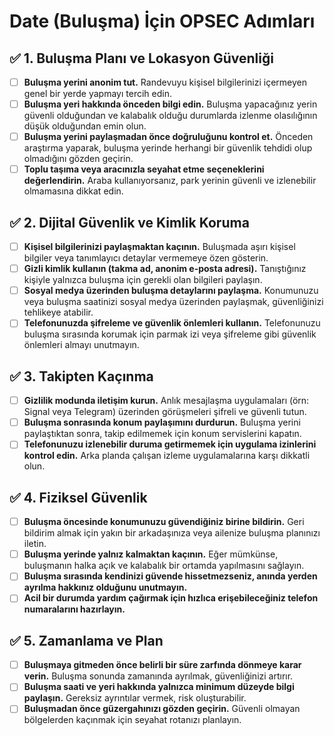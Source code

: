 # **Date (Buluşma) İçin OPSEC Adımları**  

## ✅ 1. Buluşma Planı ve Lokasyon Güvenliği  
- [ ] **Buluşma yerini anonim tut.** Randevuyu kişisel bilgilerinizi içermeyen genel bir yerde yapmayı tercih edin.  
- [ ] **Buluşma yeri hakkında önceden bilgi edin.** Buluşma yapacağınız yerin güvenli olduğundan ve kalabalık olduğu durumlarda izlenme olasılığının düşük olduğundan emin olun.  
- [ ] **Buluşma yerini paylaşmadan önce doğruluğunu kontrol et.** Önceden araştırma yaparak, buluşma yerinde herhangi bir güvenlik tehdidi olup olmadığını gözden geçirin.  
- [ ] **Toplu taşıma veya aracınızla seyahat etme seçeneklerini değerlendirin.** Araba kullanıyorsanız, park yerinin güvenli ve izlenebilir olmamasına dikkat edin.  

## ✅ 2. Dijital Güvenlik ve Kimlik Koruma  
- [ ] **Kişisel bilgilerinizi paylaşmaktan kaçının.** Buluşmada aşırı kişisel bilgiler veya tanımlayıcı detaylar vermemeye özen gösterin.  
- [ ] **Gizli kimlik kullanın (takma ad, anonim e-posta adresi).** Tanıştığınız kişiyle yalnızca buluşma için gerekli olan bilgileri paylaşın.  
- [ ] **Sosyal medya üzerinden buluşma detaylarını paylaşma.** Konumunuzu veya buluşma saatinizi sosyal medya üzerinden paylaşmak, güvenliğinizi tehlikeye atabilir.  
- [ ] **Telefonunuzda şifreleme ve güvenlik önlemleri kullanın.** Telefonunuzu buluşma sırasında korumak için parmak izi veya şifreleme gibi güvenlik önlemleri almayı unutmayın.  

## ✅ 3. Takipten Kaçınma  
- [ ] **Gizlilik modunda iletişim kurun.** Anlık mesajlaşma uygulamaları (örn: Signal veya Telegram) üzerinden görüşmeleri şifreli ve güvenli tutun.  
- [ ] **Buluşma sonrasında konum paylaşımını durdurun.** Buluşma yerini paylaştıktan sonra, takip edilmemek için konum servislerini kapatın.  
- [ ] **Telefonunuzu izlenebilir duruma getirmemek için uygulama izinlerini kontrol edin.** Arka planda çalışan izleme uygulamalarına karşı dikkatli olun.  

## ✅ 4. Fiziksel Güvenlik  
- [ ] **Buluşma öncesinde konumunuzu güvendiğiniz birine bildirin.** Geri bildirim almak için yakın bir arkadaşınıza veya ailenize buluşma planınızı iletin.  
- [ ] **Buluşma yerinde yalnız kalmaktan kaçının.** Eğer mümkünse, buluşmanın halka açık ve kalabalık bir ortamda yapılmasını sağlayın.  
- [ ] **Buluşma sırasında kendinizi güvende hissetmezseniz, anında yerden ayrılma hakkınız olduğunu unutmayın.**  
- [ ] **Acil bir durumda yardım çağırmak için hızlıca erişebileceğiniz telefon numaralarını hazırlayın.**  

## ✅ 5. Zamanlama ve Plan  
- [ ] **Buluşmaya gitmeden önce belirli bir süre zarfında dönmeye karar verin.** Buluşma sonunda zamanında ayrılmak, güvenliğinizi artırır.  
- [ ] **Buluşma saati ve yeri hakkında yalnızca minimum düzeyde bilgi paylaşın.** Gereksiz ayrıntılar vermek, risk oluşturabilir.  
- [ ] **Buluşmadan önce güzergahınızı gözden geçirin.** Güvenli olmayan bölgelerden kaçınmak için seyahat rotanızı planlayın.
